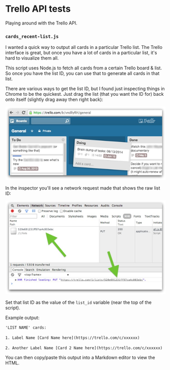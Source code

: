 # Trello API tests

Playing around with the Trello API.

### `cards_recent-list.js`

I wanted a quick way to output all cards in a particular Trello list. The Trello interface is great, but once you have a lot of cards in a particular list, it's hard to visualize them all.

This script uses Node.js to fetch all cards from a certain Trello board & list. So once you have the list ID, you can use that to generate all cards in that list.

There are various ways to get the list ID, but I found just inspecting things in Chrome to be the quickest. Just drag the list (that you want the ID for) back onto itself (slightly drag away then right back):

![Screenshot of Trello board - dragging a list](img/trello1.jpg)

In the inspector you'll see a network request made that shows the raw list ID:

![Screenshot of Chrome inspector - network request](img/trello2.jpg)

Set that list ID as the value of the `list_id` variable (near the top of the script).

Example output:

	'LIST NAME' cards:

	1. Label Name [Card Name here](https://trello.com/c/xxxxxx)

	2. Another Label Name [Card 2 Name here](https://trello.com/c/xxxxxx)

You can then copy/paste this output into a Markdown editor to view the HTML.